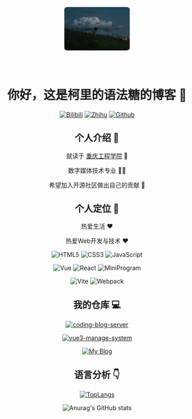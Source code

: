 <div align=center>

<img alt="Yiyang Sun" src="./img/avatar.jpeg" style="border-radius:5% ; width:30%; margin-bottom:40px" />

# 你好，这是柯里的语法糖的博客 :wave:

<p>

[![Bilibili](https://img.shields.io/badge/%E5%93%94%E5%93%A9%E5%93%94%E5%93%A9-bilibili-%23e861a4)](https://space.bilibili.com/73748193)
[![Zhihu](https://img.shields.io/badge/%E7%9F%A5%E4%B9%8E-zhihu-blue)](https://www.zhihu.com/people/streetworkoutsc)
[![Github](https://img.shields.io/badge/Github-stars-brightgreen)](https://github.com/curriedSynSugar?tab=repositories)

</p>

<p>

<!-- [![Website](https://img.shields.io/badge/personal%20website-syy11.cn-b860ff?logo=html5&logoColor=white&labelColor=red)](https://syy11.cn)
[![Wechat Subscription Account](https://img.shields.io/badge/subscription%20account-%E5%AD%99%E8%BD%B6%E6%89%AC-1e80ff?logo=wechat)](https://mp.weixin.qq.com/mp/profile_ext?action=home&__biz=MzIwNzQxNTgxNQ==&scene=124#wechat_redirect) -->

</p>

<!-- ![Profile View Counter](https://komarev.com/ghpvc/?username=syy11cn) -->

## 个人介绍 :raised_hands:

就读于 [重庆工程学院](https://www.cqie.edu.cn) :school:

数字媒体技术专业 :man_technologist:

希望加入开源社区做出自己的贡献 :eyes:

## 个人定位 :dart:

热爱生活 :heart:

热爱Web开发与技术 :heart:

<p>

![HTML5](https://img.shields.io/badge/-HTML5-red?logo=html5&logoColor=white)
![CSS3](https://img.shields.io/badge/-CSS3-blue?logo=css3&logoColor=white)
![JavaScript](https://img.shields.io/badge/-JavaScript-yellow?logo=javascript&logoColor=white)

</p>

<p>

<!-- ![TypeScript](https://img.shields.io/badge/-TypeScript-blue?logo=typescript&logoColor=white) -->
![Vue](https://img.shields.io/badge/-Vue-34495e?logo=vue.js)
![React](https://img.shields.io/badge/-React-282c34?logo=react)
![MiniProgram](https://img.shields.io/badge/-MiniProgram-07c160?logo=wechat&logoColor=white)

</p>

<p>

![Vite](https://img.shields.io/badge/-Vite-646cff?logo=vite&logoColor=white)
![Webpack](https://img.shields.io/badge/-Webpack-1a6bac?logo=webpack)
<!-- ![Rollup](https://img.shields.io/badge/-Rollup-ef3335?logo=rollup.js&logoColor=white) -->


</p>

## 我的仓库 :computer:

[![coding-blog-server](https://github-readme-stats.vercel.app/api/pin/?username=curriedSynSugar&repo=coding-blog-server)](https://github.com/curriedSynSugar/coding-blog-server)

[![vue3-manage-system](https://github-readme-stats.vercel.app/api/pin/?username=curriedSynSugar&repo=vue3-manage-system)](https://github.com/curriedSynSugar/vue3-manage-system)

[![My Blog](https://github-readme-stats.vercel.app/api/pin/?username=curriedSynSugar&repo=life-is-short)](https://github.com/curriedSynSugar/life-is-short)


## 语言分析 :point_down:

[![TopLangs](https://github-readme-stats.vercel.app/api/top-langs/?username=anuraghazra&layout=compact)](https://github.com/anuraghazra/github-readme-stats)

![Anurag's GitHub stats](https://github-readme-stats.vercel.app/api?username=curriedSynSugar&show_icons=true&bg_color=30,e96443,904e95&title_color=fff&text_color=fff)

<!-- ![](https://github-profile-trophy.vercel.app/?username=curriedSynSugar&theme=flat&column=7&margin-w=10) -->

</div>
